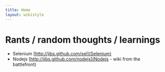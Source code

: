 ```yaml
---
title: Home
layout: wikistyle
---
```


Rants / random thoughts / learnings
=====================

* Selenium [http://jibs.github.com/sel](Selenium)
* Nodejs [http://jibs.github.com/nodejs](Nodejs - wiki from the
  battlefront)


